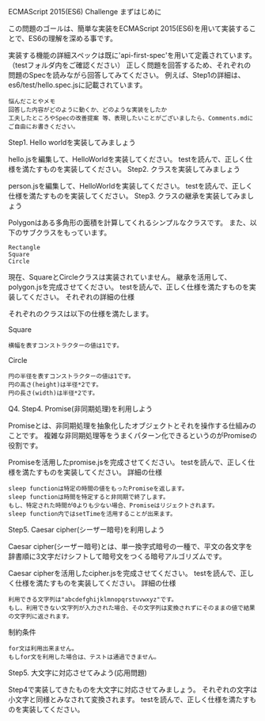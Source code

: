 ECMAScript 2015(ES6) Challenge
まずはじめに

この問題のゴールは、簡単な実装をECMAScript 2015(ES6)を用いて実装することで、ES6の理解を深める事です。

実装する機能の詳細スペックは既に'api-first-spec'を用いて定義されています。（testフォルダ内をご確認ください）
正しく問題を回答するため、それぞれの問題のSpecを読みながら回答してみてください。
例えば、Step1の詳細は、es6/test/hello.spec.jsに記載されています。

    悩んだことやメモ
    回答した内容がどのように動くか、どのような実装をしたか
    工夫したところやSpecの改善提案 等、表現したいことがございましたら、Comments.mdにご自由にお書きください。

Step1. Hello worldを実装してみましょう

hello.jsを編集して、HelloWorldを実装してください。
testを読んで、正しく仕様を満たすものを実装してください。
Step2. クラスを実装してみましょう

person.jsを編集して、HelloWorldを実装してください。
testを読んで、正しく仕様を満たすものを実装してください。
Step3. クラスの継承を実装してみましょう

Polygonはある多角形の面積を計算してくれるシンプルなクラスです。 また、以下のサブクラスをもっています。

    Rectangle
    Square
    Circle

現在、SquareとCircleクラスは実装されていません。
継承を活用して、polygon.jsを完成させてください。
testを読んで、正しく仕様を満たすものを実装してください。
それぞれの詳細の仕様

それぞれのクラスは以下の仕様を満たします。

Square

    横幅を表すコンストラクターの値は1です。

Circle

    円の半径を表すコンストラクターの値は1です。
    円の高さ(height)は半径*2です。
    円の長さ(width)は半径*2です。

Q4. Step4. Promise(非同期処理)を利用しよう

Promiseとは、非同期処理を抽象化したオブジェクトとそれを操作する仕組みのことです。
複雑な非同期処理等をうまくパターン化できるというのがPromiseの役割です。

Promiseを活用したpromise.jsを完成させてください。
testを読んで、正しく仕様を満たすものを実装してください。
詳細の仕様

    sleep functionは特定の時間の値をもったPromiseを返します。
    sleep functionは時間を特定すると非同期で終了します。
    もし、特定された時間が0よりも少ない場合、Promiseはリジェクトされます。
    sleep function内ではsetTimeを活用することが出来ます。

Step5. Caesar cipher(シーザー暗号)を利用しよう

Caesar cipher(シーザー暗号)とは、単一換字式暗号の一種で、平文の各文字を辞書順に3文字だけシフトして暗号文をつくる暗号アルゴリズムです。

Caesar cipherを活用したcipher.jsを完成させてください。
testを読んで、正しく仕様を満たすものを実装してください。
詳細の仕様

    利用できる文字列は"abcdefghijklmnopqrstuvwxyz"です。
    もし、利用できない文字列が入力された場合、その文字列は変換されずにそのままの値で結果の文字列に返されます。

制約条件

    for文は利用出来ません。
    もしfor文を利用した場合は、テストは通過できません。

Step5. 大文字に対応させてみよう(応用問題)

Step4で実装してきたものを大文字に対応させてみましょう。
それぞれの文字は小文字と同様とみなされて変換されます。
testを読んで、正しく仕様を満たすものを実装してください。
